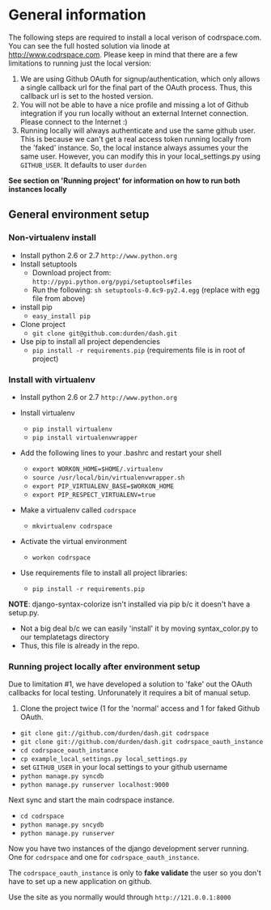 # General information

The following steps are required to install a local verison of codrspace.com.
You can see the full hosted solution via linode at http://www.codrspace.com.
Please keep in mind that there are a few limitations to running just the local
version:

1. We are using Github OAuth for signup/authentication, which only allows a
   single callback url for the final part of the OAuth process.  Thus, this
   callback url is set to the hosted version.
2. You will not be able to have a nice profile and missing a lot of Github
   integration if you run locally without an external Internet connection.
   Please connect to the Internet :)
3. Running locally will always authenticate and use the same github user.
   This is because we can't get a real access token running
   locally from the 'faked' instance.  So, the local instance always
   assumes your the same user.  However, you can modify this in your
   local_settings.py using `GITHUB_USER`. It defaults to user `durden`

**See section on 'Running project' for information on how to run both instances locally**

## General environment setup

### Non-virtualenv install

- Install python 2.6 or 2.7 `http://www.python.org`
- Install setuptools
    - Download project from: `http://pypi.python.org/pypi/setuptools#files`
    - Run the following: `sh setuptools-0.6c9-py2.4.egg` (replace with egg file from above)
- install pip
    - `easy_install pip`
- Clone project
    - `git clone git@github.com:durden/dash.git`
- Use pip to install all project dependencies
    - `pip install -r requirements.pip` (requirements file is in root of project)

### Install with virtualenv

- Install python 2.6 or 2.7 `http://www.python.org`
- Install virtualenv
    - `pip install virtualenv`
    - `pip install virtualenvwrapper`
- Add the following lines to your .bashrc and restart your shell

    - `export WORKON_HOME=$HOME/.virtualenv`
    - `source /usr/local/bin/virtualenvwrapper.sh`
    - `export PIP_VIRTUALENV_BASE=$WORKON_HOME`
    - `export PIP_RESPECT_VIRTUALENV=true`

- Make a virtualenv called `codrspace`
    - `mkvirtualenv codrspace`
- Activate the virtual environment
    - `workon codrspace`
- Use requirements file to install all project libraries:
    - `pip install -r requirements.pip`

**NOTE**: django-syntax-colorize isn't installed via pip b/c it doesn't have a setup.py.
- Not a big deal b/c we can easily 'install' it by moving syntax_color.py
  to our templatetags directory
- Thus, this file is already in the repo.

### Running project locally after environment setup

Due to limitation #1, we have developed a solution to 'fake' out the OAuth
callbacks for local testing.  Unforunately it requires a bit of manual setup.

1. Clone the project twice (1 for the 'normal' access and 1 for faked Github OAuth.

  - `git clone git://github.com/durden/dash.git codrspace`
  - `git clone git://github.com/durden/dash.git codrspace_oauth_instance`
  - `cd codrspace_oauth_instance`
  - `cp example_local_settings.py local_settings.py`
  - set `GITHUB_USER` in your local settings to your github username
  - `python manage.py syncdb`
  - `python manage.py runserver localhost:9000`

Next sync and start the main codrspace instance.

  - `cd codrspace`
  - `python manage.py sncydb`
  - `python manage.py runserver`

Now you have two instances of the django development server running.
One for `codrspace` and one for `codrspace_oauth_instance`. 

The `codrspace_oauth_instance` is only to **fake validate** the user so you don't 
have to set up a new application on github. 

Use the site as you normally would through `http://121.0.0.1:8000`
